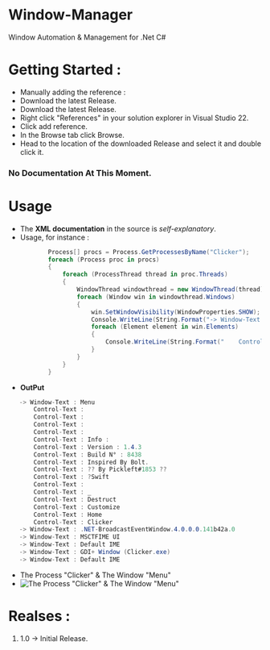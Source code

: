 # Window-Manager
Window Automation &amp; Management for .Net C#

# Getting Started :
 * Manually adding the reference :
  * Download the latest Release.
  * Download the latest Release.
  * Right click "References" in your solution explorer in Visual Studio 22.
  * Click add reference.
  * In the Browse tab click Browse.
  * Head to the location of the downloaded Release and select it and double click it.

### No Documentation At This Moment.

# Usage
 * The **XML documentation** in the source is *self-explanatory*.
 * Usage, for instance :
 ```cs
            Process[] procs = Process.GetProcessesByName("Clicker");
            foreach (Process proc in procs)
            {
                foreach (ProcessThread thread in proc.Threads)
                {
                    WindowThread windowthread = new WindowThread(thread);
                    foreach (Window win in windowthread.Windows)
                    {
                        win.SetWindowVisibility(WindowProperties.SHOW);
                        Console.WriteLine(String.Format("-> Window-Text : {0}", win.Text));
                        foreach (Element element in win.Elements)
                        {
                            Console.WriteLine(String.Format("    Control-Text : {0}", element.Text));
                        }
                    }
                }
            }
 ```
 * **OutPut** 
 ```cs
    -> Window-Text : Menu
        Control-Text :
        Control-Text :
        Control-Text :
        Control-Text :
        Control-Text : Info :
        Control-Text : Version : 1.4.3
        Control-Text : Build N° : 8438
        Control-Text : Inspired By Bolt.
        Control-Text : ?? By Pickleft#1853 ??
        Control-Text : ?Swift
        Control-Text :
        Control-Text : _
        Control-Text : Destruct
        Control-Text : Customize
        Control-Text : Home
        Control-Text : Clicker
    -> Window-Text : .NET-BroadcastEventWindow.4.0.0.0.141b42a.0
    -> Window-Text : MSCTFIME UI
    -> Window-Text : Default IME
    -> Window-Text : GDI+ Window (Clicker.exe)
    -> Window-Text : Default IME
 ```
 * The Process "Clicker" & The Window "Menu" 
 * ![The Process "Clicker" & The Window "Menu"](https://user-images.githubusercontent.com/76597572/219881554-bfde7111-e353-42d9-9b37-7c513e37954d.png)
 
# Realses : 
 1. 1.0 -> Initial Release.


